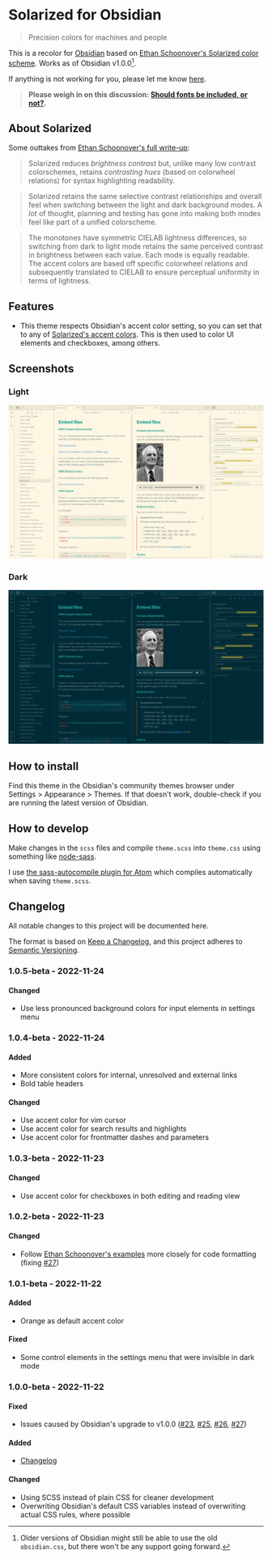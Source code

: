 # Solarized for Obsidian

>Precision colors for machines and people

This is a recolor for [Obsidian](https://obsidian.md/) based on [Ethan Schoonover's Solarized color scheme](https://ethanschoonover.com/solarized/). Works as of Obsidian v1.0.0[^1].

If anything is not working for you, please let me know [here](https://github.com/Slowbad/obsidian-solarized/issues).

[^1]: Older versions of Obsidian might still be able to use the old `obsidian.css`, but there won't be any support going forward.

> **Please weigh in on this discussion: [Should fonts be included, or not?](https://github.com/Slowbad/obsidian-solarized/issues/29).**

## About Solarized

Some outtakes from [Ethan Schoonover's full write-up](https://ethanschoonover.com/solarized/#features):

>Solarized reduces _brightness contrast_ but, unlike many low contrast colorschemes, retains _contrasting hues_ (based on colorwheel relations) for syntax highlighting readability.

>Solarized retains the same selective contrast relationships and overall feel when switching between the light and dark background modes. A _lot_ of thought, planning and testing has gone into making both modes feel like part of a unified colorscheme.

>The monotones have symmetric CIELAB lightness differences, so switching from dark to light mode retains the same perceived contrast in brightness between each value. Each mode is equally readable. The accent colors are based off specific colorwheel relations and subsequently translated to CIELAB to ensure perceptual uniformity in terms of lightness.

## Features

- This theme respects Obsidian's accent color setting, so you can set that to any of [Solarized's accent colors](https://ethanschoonover.com/solarized/#the-values). This is then used to color UI elements and checkboxes, among others.

## Screenshots

### Light

![Solarized light for Obsidian](./screenshot-light.png)

### Dark

![Solarized dark for Obsidian](./screenshot-dark.png)

## How to install

Find this theme in the Obsidian's community themes browser under Settings > Appearance > Themes. If that doesn't work, double-check if you are running the latest version of Obsidian.

## How to develop

Make changes in the `scss` files and compile `theme.scss` into `theme.css` using something like [node-sass](https://www.npmjs.com/package/node-sass).

I use [the sass-autocompile plugin for Atom](https://atom.io/packages/sass-autocompile) which compiles automatically when saving `theme.scss`.

## Changelog

All notable changes to this project will be documented here.

The format is based on [Keep a Changelog](https://keepachangelog.com/en/1.0.0/), and this project adheres to [Semantic Versioning](https://semver.org/spec/v2.0.0.html).

### 1.0.5-beta - 2022-11-24

#### Changed

- Use less pronounced background colors for input elements in settings menu

### 1.0.4-beta - 2022-11-24

#### Added

- More consistent colors for internal, unresolved and external links
- Bold table headers

#### Changed

- Use accent color for vim cursor
- Use accent color for search results and highlights
- Use accent color for frontmatter dashes and parameters

### 1.0.3-beta - 2022-11-23

#### Changed

- Use accent color for checkboxes in both editing and reading view

### 1.0.2-beta - 2022-11-23

#### Changed

- Follow [Ethan Schoonover's examples](https://ethanschoonover.com/solarized/#screenshots) more closely for code formatting (fixing [#27](https://github.com/Slowbad/obsidian-solarized/issues/27))

### 1.0.1-beta - 2022-11-22

#### Added

- Orange as default accent color

#### Fixed

- Some control elements in the settings menu that were invisible in dark mode

### 1.0.0-beta - 2022-11-22

#### Fixed

- Issues caused by Obsidian's upgrade to v1.0.0 ([#23](https://github.com/Slowbad/obsidian-solarized/issues/23), [#25](https://github.com/Slowbad/obsidian-solarized/issues/25), [#26](https://github.com/Slowbad/obsidian-solarized/issues/26), [#27](https://github.com/Slowbad/obsidian-solarized/issues/27))

#### Added

- [Changelog](#changelog)

#### Changed

- Using SCSS instead of plain CSS for cleaner development
- Overwriting Obsidian's default CSS variables instead of overwriting actual CSS rules, where possible
